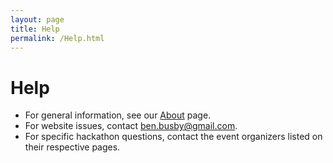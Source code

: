 ```yaml
---
layout: page
title: Help
permalink: /Help.html
---
```


# Help

- For general information, see our [About](/About.html) page.
- For website issues, contact [ben.busby@gmail.com](mailto:ben.busby@gmail.com).
- For specific hackathon questions, contact the event organizers listed on their respective pages.
